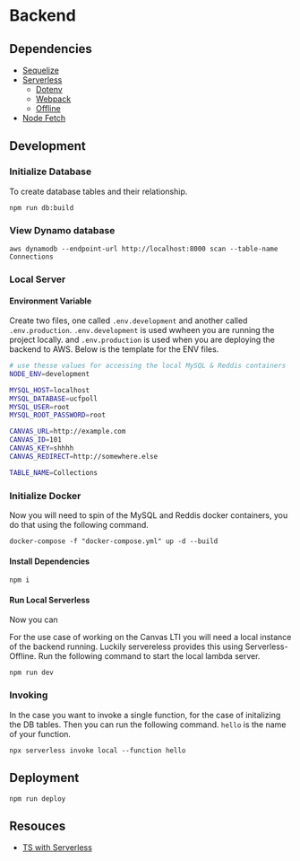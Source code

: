 # Backend

## Dependencies

- [Sequelize](https://sequelize.org/master/manual/getting-started.html)
- [Serverless](https://www.serverless.com/framework/docs/getting-started/)
  - [Dotenv](https://www.serverless.com/plugins/serverless-dotenv-plugin)
  - [Webpack](https://www.serverless.com/plugins/serverless-webpack/)
  - [Offline](https://www.serverless.com/plugins/serverless-offline/)
- [Node Fetch](https://www.npmjs.com/package/node-fetch)

## Development

### Initialize Database

To create database tables and their relationship.

```
npm run db:build
```

### View Dynamo database

```
aws dynamodb --endpoint-url http://localhost:8000 scan --table-name Connections
```

### Local Server

#### Environment Variable

Create two files, one called `.env.development` and another called `.env.production`.
`.env.development` is used wwheen you are running the project locally. and `.env.production` is used when you are deploying the backend to AWS.
Below is the template for the ENV files.

```bash
# use thesse values for accessing the local MySQL & Reddis containers
NODE_ENV=development

MYSQL_HOST=localhost
MYSQL_DATABASE=ucfpoll
MYSQL_USER=root
MYSQL_ROOT_PASSWORD=root

CANVAS_URL=http://example.com
CANVAS_ID=101
CANVAS_KEY=shhhh
CANVAS_REDIRECT=http://somewhere.else

TABLE_NAME=Collections
```

### Initialize Docker

Now you will need to spin of the MySQL and Reddis docker containers, you do that using the following command.

```
docker-compose -f "docker-compose.yml" up -d --build
```

#### Install Dependencies

```
npm i
```

#### Run Local Serverless

Now you can

For the use case of working on the Canvas LTI you will need a local instance of the backend running. Luckily servereless provides this using Serverless-Offline. Run the following command to start the local lambda server.

```
npm run dev
```

### Invoking

In the case you want to invoke a single function, for the case of initalizing the DB tables.
Then you can run the following command. `hello` is the name of your function.

```
npx serverless invoke local --function hello
```

## Deployment

```
npm run deploy
```

## Resouces

- [TS with Serverless](https://lesscodeismore.dev/serverless-typescript/)
